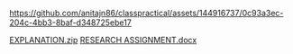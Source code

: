 

https://github.com/anitajn86/classpractical/assets/144916737/0c93a3ec-204c-4bb3-8baf-d348725ebe17

[EXPLANATION.zip](https://github.com/anitajn86/classpractical/files/14510390/EXPLANATION.zip)
[RESEARCH ASSIGNMENT.docx](https://github.com/anitajn86/classpractical/files/14707013/RESEARCH.ASSIGNMENT.docx)
